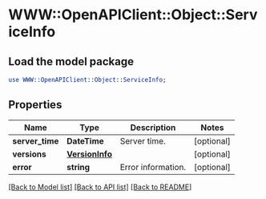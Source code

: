 # WWW::OpenAPIClient::Object::ServiceInfo

## Load the model package
```perl
use WWW::OpenAPIClient::Object::ServiceInfo;
```

## Properties
Name | Type | Description | Notes
------------ | ------------- | ------------- | -------------
**server_time** | **DateTime** | Server time. | [optional] 
**versions** | [**VersionInfo**](VersionInfo.md) |  | [optional] 
**error** | **string** | Error information. | [optional] 

[[Back to Model list]](../README.md#documentation-for-models) [[Back to API list]](../README.md#documentation-for-api-endpoints) [[Back to README]](../README.md)


